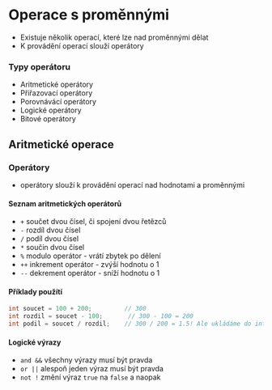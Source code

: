 # Operace s proměnnými
- Existuje několik operací, které lze nad proměnnými dělat
- K provádění operací slouží operátory

### Typy operátoru

- Aritmetické operátory
- Přiřazovací operátory
- Porovnávácí operátory
- Logické operátory
- Bitové operátory

## Aritmetické operace

### Operátory

- operátory slouží k provádění operací nad hodnotami a proměnnými

#### Seznam aritmetických operátorů

- `+` součet dvou čísel, či spojení dvou řetězců
- `-` rozdíl dvou čísel
- `/` podíl dvou čísel
- `*` součin dvou čísel
- `%` modulo operátor - vrátí zbytek po dělení
- `++` inkrement operátor - zvýší hodnotu o 1
- `--` dekrement operátor - sníží hodnotu o 1

#### Příklady použítí
```java
int soucet = 100 + 200;         // 300
int rozdil = soucet - 100;       // 300 - 100 = 200
int podil = soucet / rozdil;    // 300 / 200 = 1.5! Ale ukládáme do int => 1
```

#### Logické výrazy
- `and &&` všechny výrazy musí být pravda 
- `or ||` alespoň jeden výraz musí být pravda
- `not !` změní výraz `true` na `false` a naopak
